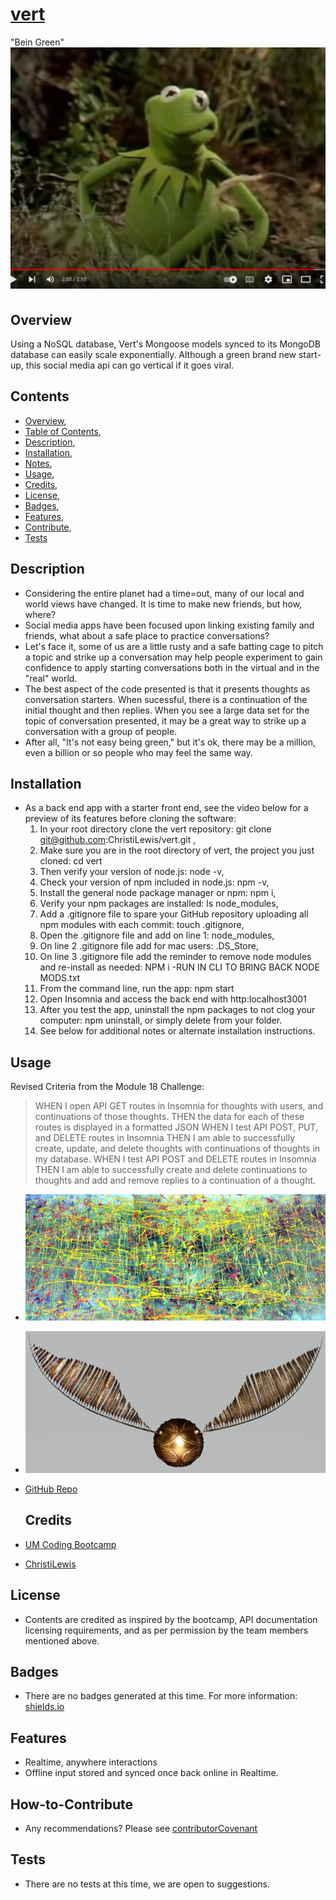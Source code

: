 # [vert](https://www.merriam-webster.com/dictionary/vert)
"Bein Green"
[![Watch](./public/assets/images/bein-green.png)]( https://youtu.be/rRZ-IxZ46ng)

## Overview
Using a NoSQL database, Vert's Mongoose models synced to its MongoDB database can easily scale exponentially.  Although a green brand new start-up, this social media api can go vertical if it goes viral.

## Contents
  * [Overview](#overview),
  * [Table of Contents](#contents),
  * [Description](#description),
  * [Installation](#installation),
  * [Notes](#notes),
  * [Usage](#usage),
  * [Credits](#credits),
  * [License](#license),
  * [Badges](#badges),
  * [Features](#features),
  * [Contribute](#contribute),
  * [Tests](#tests)

  ## Description
  * Considering the entire planet had a time=out, many of our local and world views have changed. It is time to make new friends, but how, where?
  * Social media apps have been focused upon linking existing family and friends, what about a safe place to practice conversations?
  * Let's face it, some of us are a little rusty and a safe batting cage to pitch a topic and strike up a conversation may help people experiment to gain confidence to apply starting conversations both in the virtual and in the "real" world.
  * The best aspect of the code presented is that it presents thoughts as conversation starters.  When sucessful, there is a continuation of the initial thought and then replies. When you see a large data set for the topic of conversation presented, it may be a great way to strike up a conversation with a group of people.
  * After all, "It's not easy being green," but it's ok, there may be a million, even a billion or so people who may feel the same way.

  ## Installation
  * As a back end app with a starter front end, see the video below for a preview of its features before cloning the software:
    1) In your root directory clone the vert repository: git clone git@github.com:ChristiLewis/vert.git ,
    2) Make sure you are in the root directory of vert, the project you just cloned: cd vert 
    3) Then verify your version of node.js: node -v,
    4) Check your version of npm included in node.js: npm -v,
    5) Install the general node package manager or npm: npm i,
    6) Verify your npm packages are installed: ls node_modules,
    7) Add a .gitignore file to spare your GitHub repository uploading all npm modules with each commit: touch .gitignore,
    8) Open the .gitignore file and add on line 1: node_modules,
    9) On line 2 .gitignore file add for mac users: .DS_Store,
    10) On line 3 .gitignore file add the reminder to remove node modules and re-install as needed: NPM i -RUN IN CLI TO BRING BACK NODE MODS.txt
    11) From the command line, run the app: npm start
    12) Open Insomnia and access the back end with http:localhost3001
    13) After you test the app, uninstall the npm packages to not clog your computer: npm uninstall, or simply delete from your folder.
    14) See below for additional notes or alternate installation instructions.

## Usage

Revised Criteria from the Module 18 Challenge:
>WHEN I open API GET routes in Insomnia for thoughts with users, and continuations of those thoughts.
THEN the data for each of these routes is displayed in a formatted JSON
WHEN I test API POST, PUT, and DELETE routes in Insomnia
THEN I am able to successfully create, update, and delete thoughts with continuations of thoughts in my database.
WHEN I test API POST and DELETE routes in Insomnia
THEN I am able to successfully create and delete continuations to thoughts and add and remove replies to a continuation of a thought.
>

  * ![Preview Image](./public/assets/images/header-bg.jpg)
  * [![Watch the video](./public/assets/images/header-horiz.jpg)]( https://youtu.be)

  * [GitHub Repo](https://github.com/ChristiLewis/vert)

    ## Credits
  * [UM Coding Bootcamp](https://bootcamp.miami.edu/coding/)
  * [ChristiLewis](https://github.com/ChristiLewis)

## License
* Contents are credited as inspired by the bootcamp, API documentation licensing requirements, and as per permission by the team members mentioned above. 

## Badges
* There are no badges generated at this time. For more information: [shields.io](https://shields.io/)

## Features
* Realtime, anywhere interactions
* Offline input stored and synced once back online in Realtime.

## How-to-Contribute
* Any recommendations?  Please see [contributorCovenant](https://www.contributor-covenant.org)

## Tests
* There are no tests at this time, we are open to suggestions.
  